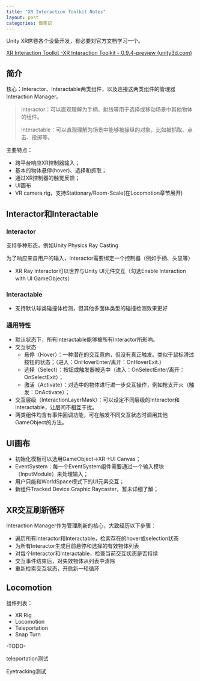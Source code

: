 ```yaml
---
title: "XR Interaction Toolkit Notes"
layout: post
categories: 做笔记
---
```


Unity XR席卷各个设备开发，有必要对官方文档学习一个。

 [XR Interaction Toolkit -XR Interaction Toolkit - 0.9.4-preview (unity3d.com)](https://docs.unity3d.com/Packages/com.unity.xr.interaction.toolkit@0.9/manual/index.html) 

<!-- more -->

## 简介

核心：Interactor、Interactable两类组件，以及连接这两类组件的管理器Interaction Manager。

> Interactor：可以直观理解为手柄、射线等用于选择或移动场景中其他物体的组件。
>
> Interactable：可以直观理解为场景中能够被操纵的对象，比如被抓取、点击、投掷等。

主要特点：

* 跨平台响应XR控制器输入；
* 基本的物体悬停(hover)、选择和抓取；
* 通过XR控制器的触觉反馈；
* UI画布
* VR camera rig，支持Stationary/Room-Scale(在Locomotion章节展开)

## Interactor和Interactable

### Interactor

支持多种形态，例如Unity Physics Ray Casting

为了响应来自用户的输入，Interactor需要绑定一个控制器（例如手柄、头显等）

* XR Ray Interactor可以世界与Unity UI元件交互（勾选Enable Interaction with UI GameObjects）

### Interactable

* 支持默认球类碰撞体检测，但其他多面体类型的碰撞检测效果更好

### 通用特性

* 默认状态下，所有Interactable能够被所有Interactor所影响。
* 交互状态
  * 悬停（Hover）：一种潜在的交互意向，但没有真正触发。类似于鼠标滑过按钮的状态；（进入：OnHoverEnter/离开：OnHoverExit.）
  * 选择（Select）：按钮或触发器被选中（进入：OnSelectEnter/离开：OnSelectExit）；
  * 激活（Activate）：对选中的物体进行进一步交互操作，例如枪支开火（触发：OnActivate）；
* 交互层级（InteractionLayerMask）：可以设定不同层级的Interactor和Interactable，让层间不相互干扰。
* 两类组件均含有事件回调功能，可在触发不同交互状态时调用其他GameObject的方法。

## UI画布

* 初始化模板可以选用GameObject->XR->UI Canvas；
* EventSystem：每一个EventSystem组件需要通过一个输入模块（InputModule）来处理输入；
* 用户只能和WorldSpace模式下的UI元素交互；
* 新组件Tracked Device Graphic Raycaster，暂未详细了解；

## XR交互刷新循环

Interaction Manager作为管理刷新的核心，大致经历以下步骤：

* 遍历所有Interactor和Interactable，检索存在的hover或selection状态
* 为所有Interactor生成目前悬停和选择的有效物体列表
* 对每个Interactor和Interactable，检查当前交互状态是否持续
* 交互事件结束后，对失效物体从列表中清除
* 重新检索交互状态，开启新一轮循环

## Locomotion

组件列表：

* XR Rig
* Locomotion
* Teleportation
* Snap Turn



-TODO-

teleportation测试

Eyetracking测试

